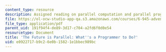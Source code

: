 ```yaml
---
content_type: resource
description: Assigned reading on parallel computation and parallel programming.
file: https://ol-ocw-studio-app-qa.s3.amazonaws.com/courses/6-945-adventures-in-advanced-symbolic-programming-spring-2009/e0922717b9c26e0b15821e1bbec989bc_MIT6_945s09_read02_parallel.pdf
file_type: application/pdf
parent_uid: 191f94f4-de89-3d17-c704-a2fd6f0d0e54
resourcetype: Document
title: 'The Future is Parallel: What''s a Programmer to Do?'
uid: e0922717-b9c2-6e0b-1582-1e1bbec989bc
---
```

